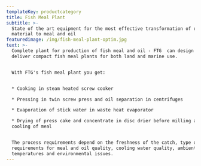 ```yaml
---
templateKey: productcategory
title: Fish Meal Plant
subtitle: >-
  State of the art equipment for the most effective transformation of rest-raw
  material to meal and oil
featuredimage: /img/fish-meal-plant-optim.jpg
text: >-
  Complete plant for production of fish meal and oil - FTG  can design and
  deliver compact fish meal plants for both land and marine use. 


  With FTG's fish meal plant you get:


  * Cooking in steam heated screw cooker

  * Pressing in twin screw press and oil separation in centrifuges

  * Evaporation of stick water in waste heat evaporator

  * Drying of press cake and concentrate in disc drier before milling and
  cooling of meal


  The process requirements depend on the freshness of the catch, type of fish,
  requirements for meal and oil quality, cooling water quality, ambient
  temperatures and environmental issues.
---
```


